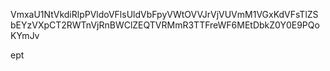 VmxaU1NtVkdiRlpPVldoVFlsUldVbFpyVWtOVVJrVjVUVmM1VGxKdVFsTlZS
bEYzVXpCT2RWTnVjRnBWClZEQTVRMmR3TTFreWF6MEtDbkZ0Y0E9PQoKYmJv

ept